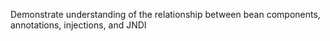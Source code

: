 Demonstrate understanding of the relationship between bean components, annotations, injections, and JNDI
